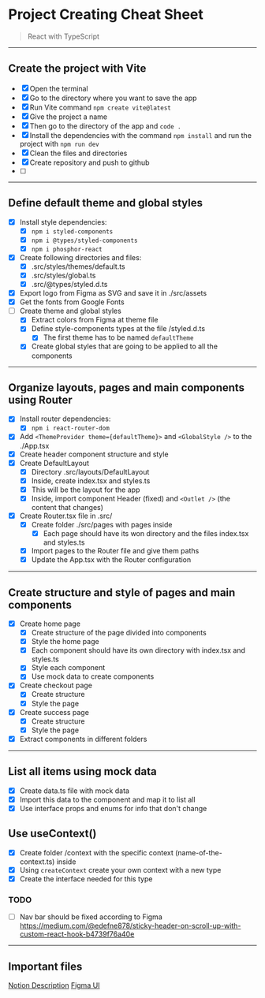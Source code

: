 # Project Creating Cheat Sheet

> React with TypeScript

----------------------------------------------------

## Create the project with Vite

- [x] Open the terminal
- [x] Go to the directory where you want to save the app
- [x] Run Vite command `npm create vite@latest`
- [x] Give the project a name
- [x] Then go to the directory of the app and `code .`
- [x] Install the dependencies with the command `npm install` and run the project with `npm run dev` 
- [x] Clean the files and directories
- [x] Create repository and push to github
- [ ] 
----------------------------------------------------

## Define default theme and global styles

- [x] Install style dependencies: 
  - [x] `npm i styled-components`
  - [x] `npm i @types/styled-components`
  - [x] `npm i phosphor-react`
- [x] Create following directories and files:
  - [x] .src/styles/themes/default.ts 
  - [x] .src/styles/global.ts
  - [x] .src/@types/styled.d.ts
- [x] Export logo from Figma as SVG and save it in ./src/assets
- [x] Get the fonts from Google Fonts
- [ ] Create theme and global styles
  - [x] Extract colors from Figma at theme file 
  - [x] Define style-components types at the file /styled.d.ts
    - [x] The first theme has to be named `defaultTheme`
  - [x] Create global styles that are going to be applied to all the components

----------------------------------------------------

## Organize layouts, pages and main components using Router

- [x] Install router dependencies:
  - [x] `npm i react-router-dom`
- [x] Add `<ThemeProvider theme={defaultTheme}>` and `<GlobalStyle />` to the ./App.tsx
- [x] Create header component structure and style
- [x] Create DefaultLayout
  - [x] Directory .src/layouts/DefaultLayout
  - [x] Inside, create index.tsx and styles.ts
  - [x] This will be the layout for the app
  - [x] Inside, import component Header (fixed) and `<Outlet />` (the content that changes)
- [x] Create Router.tsx file in .src/
  - [x] Create folder ./src/pages with pages inside
    - [x] Each page should have its won directory and the files index.tsx and styles.ts
  - [x] Import pages to the Router file and give them paths
  - [x] Update the App.tsx with the Router configuration

----------------------------------------------------

## Create structure and style of pages and main components

- [x] Create home page
  - [x] Create structure of the page divided into components
  - [x] Style the home page
  - [x] Each component should have its own directory with index.tsx and styles.ts
  - [x] Style each component
  - [x] Use mock data to create components

- [x] Create checkout page
  - [x] Create structure 
  - [x] Style the page

- [x] Create success page
  - [x] Create structure 
  - [x] Style the page

- [x] Extract components in different folders

----------------------------------------------------
## List all items using mock data

- [x] Create data.ts file with mock data
- [x] Import this data to the component and map it to list all
- [x] Use interface props and enums for info that don't change 

## Use useContext() 

- [x] Create folder /context with the specific context (name-of-the-context.ts) inside
- [x] Using `createContext` create your own context with a new type
- [x] Create the interface needed for this type 

### TODO

- [ ] Nav bar should be fixed according to Figma
https://medium.com/@edefne878/sticky-header-on-scroll-up-with-custom-react-hook-b4739f76a40e

----------------------------------------------------

## Important files

[Notion Description](https://efficient-sloth-d85.notion.site/Desafio-02-Coffee-Delivery-30e42a21fdb44b09a85244fc2c3dbdf9)
[Figma UI](https://www.figma.com/file/Tm4YeaBAni3mSNRIbhvn0q/Coffee-Delivery-(Copy)?node-id=0%3A1)